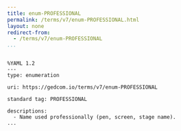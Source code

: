 ```yaml
---
title: enum-PROFESSIONAL
permalink: /terms/v7/enum-PROFESSIONAL.html
layout: none
redirect-from:
  - /terms/v7/enum-PROFESSIONAL
...
```


```

%YAML 1.2
---
type: enumeration

uri: https://gedcom.io/terms/v7/enum-PROFESSIONAL

standard tag: PROFESSIONAL

descriptions:
  - Name used professionally (pen, screen, stage name).
...

```
